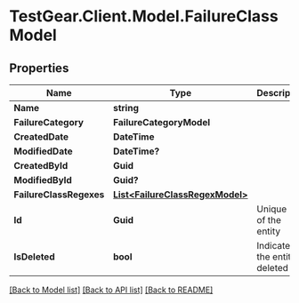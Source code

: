 # TestGear.Client.Model.FailureClassModel

## Properties

Name | Type | Description | Notes
------------ | ------------- | ------------- | -------------
**Name** | **string** |  | [optional] 
**FailureCategory** | **FailureCategoryModel** |  | 
**CreatedDate** | **DateTime** |  | [optional] 
**ModifiedDate** | **DateTime?** |  | [optional] 
**CreatedById** | **Guid** |  | [optional] 
**ModifiedById** | **Guid?** |  | [optional] 
**FailureClassRegexes** | [**List&lt;FailureClassRegexModel&gt;**](FailureClassRegexModel.md) |  | [optional] 
**Id** | **Guid** | Unique ID of the entity | [optional] 
**IsDeleted** | **bool** | Indicates if the entity is deleted | [optional] 

[[Back to Model list]](../README.md#documentation-for-models) [[Back to API list]](../README.md#documentation-for-api-endpoints) [[Back to README]](../README.md)


